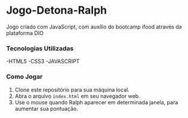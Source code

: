 # Jogo-Detona-Ralph
Jogo criado com JavaScript, com auxílio do bootcamp ifood através da plataforma DIO

### Tecnologias Utilizadas
-HTML5
-CSS3
-JAVASCRIPT

### Como Jogar
1. Clone este repositório para sua máquina local.
2. Abra o arquivo `index.html` em seu navegador web.
3. Use o mouse quando Ralph aparecer em determinada janela, para aumentar sua pontuação.

